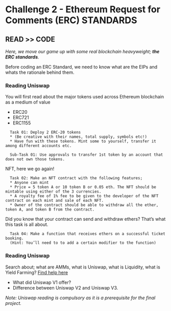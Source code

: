 # Challenge 2 - __Ethereum Request for Comments (ERC) STANDARDS__

## READ >> CODE
_Here, we move our game up with some real blockchain heavyweight; __the ERC standards__._

Before coding an ERC Standard, we need to know what are the EIPs and whats the rationale behind them.

### Reading Uniswap
You will first read about the major tokens used across Ethereum blockchain as a medium of value
  * ERC20
  * ERC721
  * ERC1155

```  
  Task 01: Deploy 2 ERC-20 tokens 
  * (Be creative with their names, total supply, symbols etc!) 
  * Have fun with these tokens. Mint some to yourself, transfer it among different accounts etc. 
  
  Sub-Task 01: Use approvals to transfer 1st token by an account that does not own those tokens.
```

  NFT, here we go again!
```
  Task 02: Make an NFT contract with the following features;
  * Anyone can mint
  * Price = 5 token A or 10 token B or 0.05 eth. The NFT should be mintable using either of the 3 currencies.
  * A royalty fee of 1% fee to be given to the developer of the NFT contract on each mint and sale of each NFT.
  * Owner of the contract should be able to withdraw all the ether, token A, and token B from the contract.
```

  Did you know that your contract can send and withdraw ethers? That’s what this task is all about. 
```
  Task 04: Make a function that receives ethers on a successful ticket booking. 
  (Hint: You’ll need to to add a certain modifier to the function)
```

### Reading Uniswap
Search about; what are AMMs, what is Uniswap, what is Liquidity, what is Yield Farming? [Find help here](https://www.youtube.com/c/Finematics)
  * What did Uniswap V1 offer?
  * Difference between Uniswap V2 and Uniswap V3.

_Note: Uniswap reading is compulsory as it is a prerequisite for the final project._
